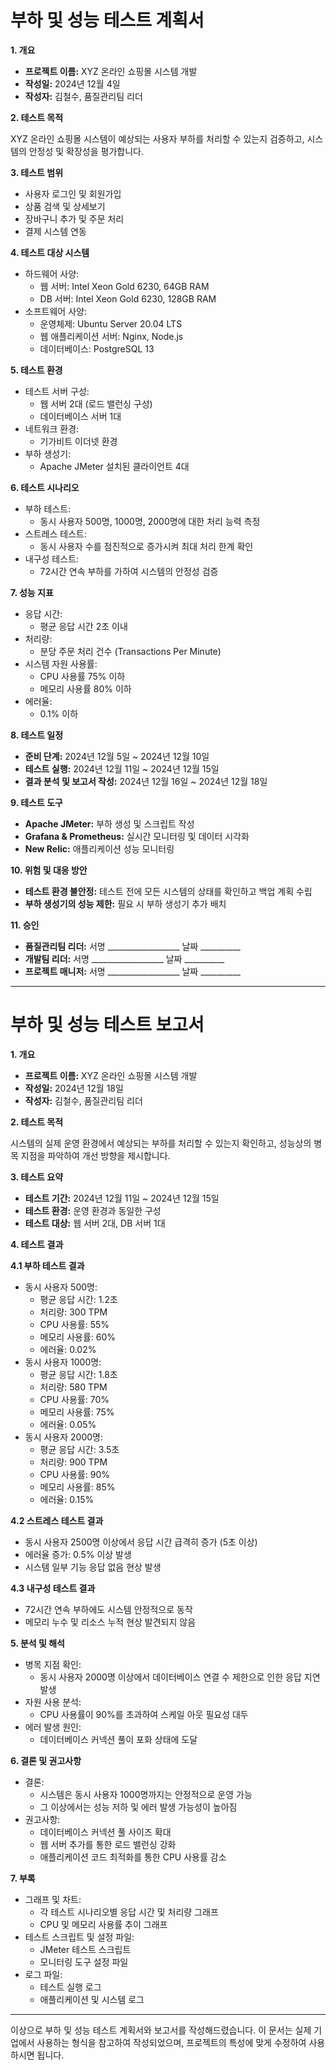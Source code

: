 # 부하 및 성능 테스트 계획서

**1. 개요**

- **프로젝트 이름:** XYZ 온라인 쇼핑몰 시스템 개발
- **작성일:** 2024년 12월 4일
- **작성자:** 김철수, 품질관리팀 리더

**2. 테스트 목적**

XYZ 온라인 쇼핑몰 시스템이 예상되는 사용자 부하를 처리할 수 있는지 검증하고, 시스템의 안정성 및 확장성을 평가합니다.

**3. 테스트 범위**

- 사용자 로그인 및 회원가입
- 상품 검색 및 상세보기
- 장바구니 추가 및 주문 처리
- 결제 시스템 연동

**4. 테스트 대상 시스템**

- 하드웨어 사양:
  - 웹 서버: Intel Xeon Gold 6230, 64GB RAM
  - DB 서버: Intel Xeon Gold 6230, 128GB RAM
- 소프트웨어 사양:
  - 운영체제: Ubuntu Server 20.04 LTS
  - 웹 애플리케이션 서버: Nginx, Node.js
  - 데이터베이스: PostgreSQL 13

**5. 테스트 환경**

- 테스트 서버 구성:
  - 웹 서버 2대 (로드 밸런싱 구성)
  - 데이터베이스 서버 1대
- 네트워크 환경:
  - 기가비트 이더넷 환경
- 부하 생성기:
  - Apache JMeter 설치된 클라이언트 4대

**6. 테스트 시나리오**

- 부하 테스트:
  - 동시 사용자 500명, 1000명, 2000명에 대한 처리 능력 측정
- 스트레스 테스트:
  - 동시 사용자 수를 점진적으로 증가시켜 최대 처리 한계 확인
- 내구성 테스트:
  - 72시간 연속 부하를 가하여 시스템의 안정성 검증

**7. 성능 지표**

- 응답 시간:
  - 평균 응답 시간 2초 이내
- 처리량:
  - 분당 주문 처리 건수 (Transactions Per Minute)
- 시스템 자원 사용률:
  - CPU 사용률 75% 이하
  - 메모리 사용률 80% 이하
- 에러율:
  - 0.1% 이하

**8. 테스트 일정**

- **준비 단계:** 2024년 12월 5일 ~ 2024년 12월 10일
- **테스트 실행:** 2024년 12월 11일 ~ 2024년 12월 15일
- **결과 분석 및 보고서 작성:** 2024년 12월 16일 ~ 2024년 12월 18일

**9. 테스트 도구**

- **Apache JMeter:** 부하 생성 및 스크립트 작성
- **Grafana & Prometheus:** 실시간 모니터링 및 데이터 시각화
- **New Relic:** 애플리케이션 성능 모니터링

**10. 위험 및 대응 방안**

- **테스트 환경 불안정:** 테스트 전에 모든 시스템의 상태를 확인하고 백업 계획 수립
- **부하 생성기의 성능 제한:** 필요 시 부하 생성기 추가 배치

**11. 승인**

- **품질관리팀 리더:** 서명 __________________ 날짜 __________
- **개발팀 리더:** 서명 __________________ 날짜 __________
- **프로젝트 매니저:** 서명 __________________ 날짜 __________

------

# 부하 및 성능 테스트 보고서

**1. 개요**

- **프로젝트 이름:** XYZ 온라인 쇼핑몰 시스템 개발
- **작성일:** 2024년 12월 18일
- **작성자:** 김철수, 품질관리팀 리더

**2. 테스트 목적**

시스템의 실제 운영 환경에서 예상되는 부하를 처리할 수 있는지 확인하고, 성능상의 병목 지점을 파악하여 개선 방향을 제시합니다.

**3. 테스트 요약**

- **테스트 기간:** 2024년 12월 11일 ~ 2024년 12월 15일
- **테스트 환경:** 운영 환경과 동일한 구성
- **테스트 대상:** 웹 서버 2대, DB 서버 1대

**4. 테스트 결과**

**4.1 부하 테스트 결과**

- 동시 사용자 500명:
  - 평균 응답 시간: 1.2초
  - 처리량: 300 TPM
  - CPU 사용률: 55%
  - 메모리 사용률: 60%
  - 에러율: 0.02%
- 동시 사용자 1000명:
  - 평균 응답 시간: 1.8초
  - 처리량: 580 TPM
  - CPU 사용률: 70%
  - 메모리 사용률: 75%
  - 에러율: 0.05%
- 동시 사용자 2000명:
  - 평균 응답 시간: 3.5초
  - 처리량: 900 TPM
  - CPU 사용률: 90%
  - 메모리 사용률: 85%
  - 에러율: 0.15%

**4.2 스트레스 테스트 결과**

- 동시 사용자 2500명 이상에서 응답 시간 급격히 증가 (5초 이상)
- 에러율 증가: 0.5% 이상 발생
- 시스템 일부 기능 응답 없음 현상 발생

**4.3 내구성 테스트 결과**

- 72시간 연속 부하에도 시스템 안정적으로 동작
- 메모리 누수 및 리소스 누적 현상 발견되지 않음

**5. 분석 및 해석**

- 병목 지점 확인:
  - 동시 사용자 2000명 이상에서 데이터베이스 연결 수 제한으로 인한 응답 지연 발생
- 자원 사용 분석:
  - CPU 사용률이 90%를 초과하여 스케일 아웃 필요성 대두
- 에러 발생 원인:
  - 데이터베이스 커넥션 풀이 포화 상태에 도달

**6. 결론 및 권고사항**

- 결론:
  - 시스템은 동시 사용자 1000명까지는 안정적으로 운영 가능
  - 그 이상에서는 성능 저하 및 에러 발생 가능성이 높아짐
- 권고사항:
  - 데이터베이스 커넥션 풀 사이즈 확대
  - 웹 서버 추가를 통한 로드 밸런싱 강화
  - 애플리케이션 코드 최적화를 통한 CPU 사용률 감소

**7. 부록**

- 그래프 및 차트:
  - 각 테스트 시나리오별 응답 시간 및 처리량 그래프
  - CPU 및 메모리 사용률 추이 그래프
- 테스트 스크립트 및 설정 파일:
  - JMeter 테스트 스크립트
  - 모니터링 도구 설정 파일
- 로그 파일:
  - 테스트 실행 로그
  - 애플리케이션 및 시스템 로그

------

이상으로 부하 및 성능 테스트 계획서와 보고서를 작성해드렸습니다. 이 문서는 실제 기업에서 사용하는 형식을 참고하여 작성되었으며, 프로젝트의 특성에 맞게 수정하여 사용하시면 됩니다.
